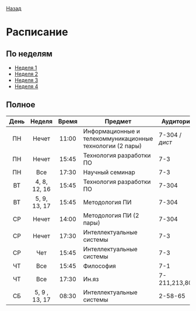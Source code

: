 [Назад](../readme.md)

# Расписание

## По неделям
- [Неделя 1](week_1.md)
- [Неделя 2](week_2.md)
- [Неделя 3](week_3.md)
- [Неделя 4](week_4.md)

## Полное

День  | Неделя        | Время | Предмет                   | Аудитория
:---: | :------------:| :---: | ------------------------- | ---------
ПН    | Нечет         | 11:00 | Информационные и телекоммуникационные технологии (2 пары) | 7-304 / _дист_
ПН    | Нечет         | 15:45 | Технология разработки ПО                                  | 7-3
ПН    | Все           | 17:30 | Научный семинар                                           | 7-3
ВТ    | 4, 8, 12, 16  | 15:45 | Технология  разработки ПО                                 | 7-304
ВТ    | 5, 9, 13, 17  | 15:45 | Методология ПИ                                            | 7-304
СР    | Нечет         | 14:00 | Методология ПИ (2 пары)                                   | 7-304
СР    | Нечет         | 17:30 | Интеллектуальные системы                                  | 7-3
СР    | Чет           | 15:45 | Интеллектуальные системы                                  | 7-3
ЧТ    | Все           | 15:45 | Философия                                                 | 7-1
ЧТ    | Все           | 17:30 | Ин.яз                                                     | 7-211,213,801
СБ    | 5, 9 , 13, 17 | 08:30 | Интеллектуальные системы                                  | 2-58-65
